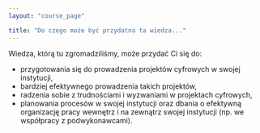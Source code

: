 ```yaml
---
layout: "course_page"

title: "Do czego może być przydatna ta wiedza..."
---
```


<div class="text-center screen-title">
Wiedza, którą tu zgromadziliśmy, może przydać Ci się do:
</div>


<div class="screen-content">
<ul>  
<li class="bullet">przygotowania się do prowadzenia projektów cyfrowych w swojej instytucji,</li>
<li class="bullet">bardziej efektywnego prowadzenia takich projektów,</li>
<li class="bullet">radzenia sobie z trudnościami i wyzwaniami w projektach cyfrowych,</li>
<li class="bullet">planowania procesów w swojej instytucji oraz dbania o efektywną organizację pracy wewnętrz i na zewnątrz swojej instytucji (np. we współpracy z podwykonawcami). </li>
</ul>
</div>  
<div class="bottom-space">
  </div>
